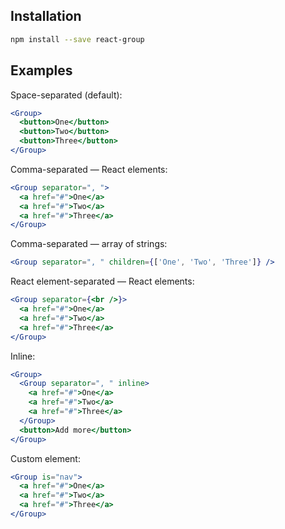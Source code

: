 ## Installation

```bash
npm install --save react-group
```

## Examples

Space-separated (default):

```jsx
<Group>
  <button>One</button>
  <button>Two</button>
  <button>Three</button>
</Group>
```

Comma-separated — React elements:

```jsx
<Group separator=", ">
  <a href="#">One</a>
  <a href="#">Two</a>
  <a href="#">Three</a>
</Group>
```

Comma-separated — array of strings:

```jsx
<Group separator=", " children={['One', 'Two', 'Three']} />
```

React element-separated — React elements:

```jsx
<Group separator={<br />}>
  <a href="#">One</a>
  <a href="#">Two</a>
  <a href="#">Three</a>
</Group>
```

Inline:

```jsx
<Group>
  <Group separator=", " inline>
    <a href="#">One</a>
    <a href="#">Two</a>
    <a href="#">Three</a>
  </Group>
  <button>Add more</button>
</Group>
```

Custom element:

```jsx
<Group is="nav">
  <a href="#">One</a>
  <a href="#">Two</a>
  <a href="#">Three</a>
</Group>
```

